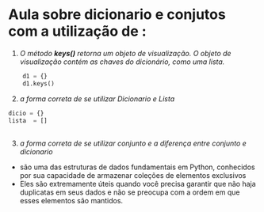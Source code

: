 # Aula sobre dicionario e conjutos com a utilização de :
1. *O método **keys()** retorna um objeto de visualização. O objeto de visualização contém as chaves do dicionário, como uma lista.*
```python
    d1 = {}
    d1.keys()
```
2. *a forma correta de se utilizar Dicionario e Lista*
```python
dicio = {} 
lista  = []
```
##
3. *a forma correta de se utilizar conjunto e a diferença entre conjunto e dicionario*
 - são uma das estruturas de dados fundamentais em Python, conhecidos por sua capacidade de armazenar coleções de elementos exclusivos
 - Eles são extremamente úteis quando você precisa garantir que não haja duplicatas em seus dados e não se preocupa com a ordem em que esses elementos são mantidos.
 